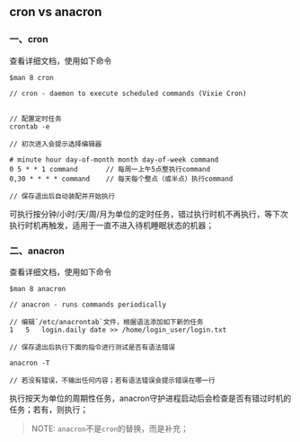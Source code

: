 ## cron vs anacron

### 一、cron

查看详细文档，使用如下命令

```
$man 8 cron

// cron - daemon to execute scheduled commands (Vixie Cron)


// 配置定时任务
crontab -e

// 初次进入会提示选择编辑器

# minute hour day-of-month month day-of-week command
0 5 * * 1 command		// 每周一上午5点整执行command
0,30 * * * * command	// 每天每个整点（或半点）执行command

// 保存退出后自动装配并开始执行
```

可执行按分钟/小时/天/周/月为单位的定时任务，错过执行时机不再执行，等下次执行时机再触发，适用于一直不进入待机睡眠状态的机器；

### 二、anacron

查看详细文档，使用如下命令

```
$man 8 anacron

// anacron - runs commands periodically

// 编辑`/etc/anacrontab`文件，根据语法添加如下新的任务
1   5   login.daily date >> /home/login_user/login.txt

// 保存退出后执行下面的指令进行测试是否有语法错误

anacron -T

// 若没有错误，不输出任何内容；若有语法错误会提示错误在哪一行
```

执行按天为单位的周期性任务，anacron守护进程启动后会检查是否有错过时机的任务；若有，则执行；

> NOTE: `anacron`不是`cron`的替换，而是补充；